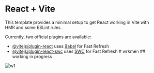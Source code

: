 # React + Vite

This template provides a minimal setup to get React working in Vite with HMR and some ESLint rules.

Currently, two official plugins are available:

- [@vitejs/plugin-react](https://github.com/vitejs/vite-plugin-react/blob/main/packages/plugin-react/README.md) uses [Babel](https://babeljs.io/) for Fast Refresh
- [@vitejs/plugin-react-swc](https://github.com/vitejs/vite-plugin-react-swc) uses [SWC](https://swc.rs/) for Fast Refresh
#   w r k m e n 
 
 ## working in progress

![w1](https://github.com/apurba-sarkar/wrkmen/assets/127435292/9665f0e6-11f2-4244-9215-be197ee0d261)
